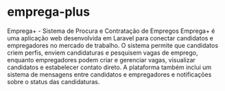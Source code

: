 # emprega-plus
 Emprega+ - Sistema de Procura e Contratação de Empregos  Emprega+ é uma aplicação web desenvolvida em Laravel para conectar candidatos e empregadores no mercado de trabalho. O sistema permite que candidatos criem perfis, enviem candidaturas e pesquisem vagas de emprego, enquanto empregadores podem criar e gerenciar vagas, visualizar candidatos e estabelecer contato direto. A plataforma também inclui um sistema de mensagens entre candidatos e empregadores e notificações sobre o status das candidaturas.
